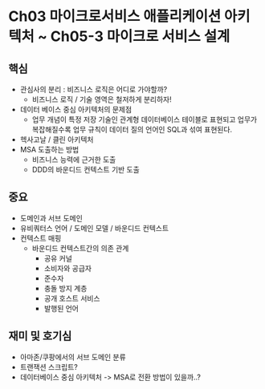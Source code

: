 # Ch03 마이크로서비스 애플리케이션 아키텍처 ~ Ch05-3 마이크로 서비스 설계

## 핵심
- 관심사의 분리 : 비즈니스 로직은 어디로 가야할까?
  - 비즈니스 로직 / 기술 영역은 철저하게 분리하자!
- 데이터 베이스 중심 아키텍처의 문제점
  - 업무 개념이 특정 저장 기술인 관계형 데이터베이스 테이블로 표현되고 업무가 복잡해질수록 업무 규칙이 데이터 질의 언어인 SQL과 섞여 표현된다.
- 헥사고날 / 클린 아키텍처
- MSA 도출하는 방법
  - 비즈니스 능력에 근거한 도출
  - DDD의 바운디드 컨텍스트 기반 도출
## 중요
- 도메인과 서브 도메인
- 유비쿼터스 언어 / 도메인 모델 / 바운디드 컨텍스트
- 컨텍스트 매핑
  - 바운디드 컨텍스트간의 의존 관계
    - 공유 커널
    - 소비자와 공급자
    - 준수자
    - 충돌 방지 계층
    - 공개 호스트 서비스
    - 발행된 언어
## 재미 및 호기심
- 아마존/쿠팡에서의 서브 도메인 분류
- 트랜잭션 스크립트?
- 데이터베이스 중심 아키텍처 -> MSA로 전환 방법이 있을까..?